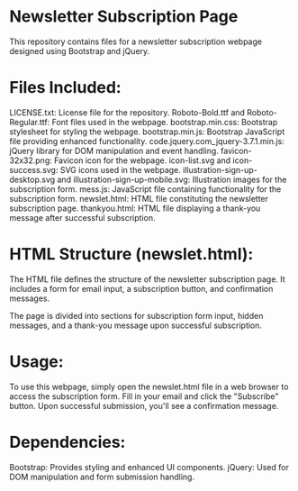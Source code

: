 # Newsletter Subscription Page
This repository contains files for a newsletter subscription webpage designed using Bootstrap and jQuery.

# Files Included:
LICENSE.txt: License file for the repository.
Roboto-Bold.ttf and Roboto-Regular.ttf: Font files used in the webpage.
bootstrap.min.css: Bootstrap stylesheet for styling the webpage.
bootstrap.min.js: Bootstrap JavaScript file providing enhanced functionality.
code.jquery.com_jquery-3.7.1.min.js: jQuery library for DOM manipulation and event handling.
favicon-32x32.png: Favicon icon for the webpage.
icon-list.svg and icon-success.svg: SVG icons used in the webpage.
illustration-sign-up-desktop.svg and illustration-sign-up-mobile.svg: Illustration images for the subscription form.
mess.js: JavaScript file containing functionality for the subscription form.
newslet.html: HTML file constituting the newsletter subscription page.
thankyou.html: HTML file displaying a thank-you message after successful subscription.
# HTML Structure (newslet.html):
The HTML file defines the structure of the newsletter subscription page. It includes a form for email input, a subscription button, and confirmation messages.

The page is divided into sections for subscription form input, hidden messages, and a thank-you message upon successful subscription.

# Usage:
To use this webpage, simply open the newslet.html file in a web browser to access the subscription form. Fill in your email and click the "Subscribe" button. Upon successful submission, you'll see a confirmation message.

# Dependencies:
Bootstrap: Provides styling and enhanced UI components.
jQuery: Used for DOM manipulation and form submission handling.
